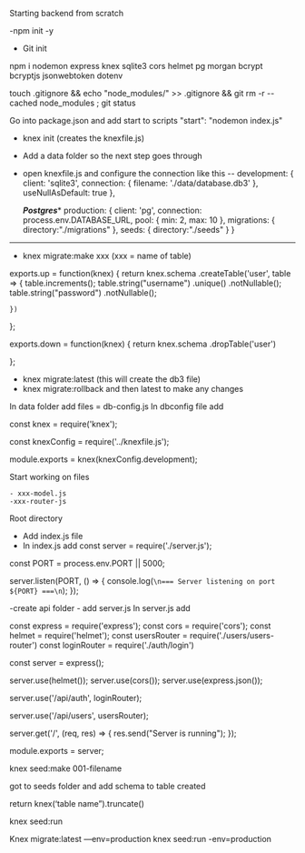 Starting backend from scratch


-npm init -y
- Git init 

npm i nodemon express knex sqlite3 cors helmet pg morgan  bcrypt bcryptjs jsonwebtoken dotenv

touch .gitignore && echo "node_modules/" >> .gitignore && git rm -r --cached node_modules ; git status

Go into package.json and add start to scripts 
	"start": "nodemon index.js"

- knex init (creates the knexfile.js)
- Add a data folder so the next step goes through
- open knexfile.js and configure the connection
like this -- 
  development: {
    client: 'sqlite3',
    connection: {
      filename: './data/database.db3' 
    },
    useNullAsDefault: true
  },


  *****Postgres******
   production: {
    client: 'pg',
    connection: process.env.DATABASE_URL,
    pool: {
      min: 2,
      max: 10
    },
    migrations: {
      directory:"./migrations"
    },
    seeds: {
      directory:"./seeds"
    }
  }
***********************

 - knex migrate:make  xxx (xxx = name of table)

exports.up = function(knex) {
    return knex.schema
        .createTable('user', table => {
            table.increments();
            table.string("username")
                .unique()
                .notNullable();
            table.string("password")
                .notNullable();

    })
  };

  exports.down = function(knex) {
	return knex.schema
		.dropTable('user')
	
};




- knex migrate:latest (this will create the db3 file)
- knex migrate:rollback and then latest to make any changes

In data folder add files
 	= db-config.js
In dbconfig file add

const knex = require('knex');

const knexConfig = require('../knexfile.js');

module.exports = knex(knexConfig.development);

Start working on files

	- xxx-model.js
	-xxx-router-js

Root directory

- Add index.js file
- In index.js add
const server = require('./server.js');

const PORT = process.env.PORT || 5000;

server.listen(PORT, () => {
  console.log(`\n=== Server listening on port ${PORT} ===\n`);
});


-create api folder
	- add server.js
In server.js add

const express = require('express');
const cors = require('cors');
const helmet = require('helmet');
const usersRouter = require('./users/users-router')
const loginRouter = require('./auth/login')


const server = express();

server.use(helmet());
server.use(cors());
server.use(express.json());

server.use('/api/auth', loginRouter);

server.use('/api/users', usersRouter);



server.get('/', (req, res) => {
    res.send("Server is running");
});

module.exports = server;




 knex seed:make 001-filename

 got to seeds folder and add schema to table created

 return knex(‘table name”).truncate()


 knex seed:run

Knex migrate:latest —env=production
knex seed:run -env=production